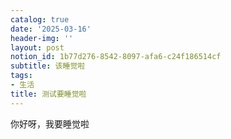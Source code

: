 ```yaml
---
catalog: true
date: '2025-03-16'
header-img: ''
layout: post
notion_id: 1b77d276-8542-8097-afa6-c24f186514cf
subtitle: 该睡觉啦
tags:
- 生活
title: 测试要睡觉啦
---
```


你好呀，我要睡觉啦